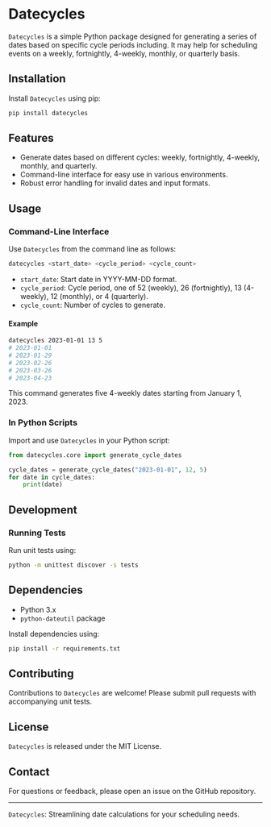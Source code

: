 # Datecycles

`Datecycles` is a simple Python package designed for generating a series of dates based on specific cycle periods including. It may help for scheduling events on a weekly, fortnightly, 4-weekly, monthly, or quarterly basis.

## Installation

Install `Datecycles` using pip:

```bash
pip install datecycles
```

## Features

- Generate dates based on different cycles: weekly, fortnightly, 4-weekly, monthly, and quarterly.
- Command-line interface for easy use in various environments.
- Robust error handling for invalid dates and input formats.

## Usage

### Command-Line Interface

Use `Datecycles` from the command line as follows:

```bash
datecycles <start_date> <cycle_period> <cycle_count>
```

- `start_date`: Start date in YYYY-MM-DD format.
- `cycle_period`: Cycle period, one of 52 (weekly), 26 (fortnightly), 13 (4-weekly), 12 (monthly), or 4 (quarterly).
- `cycle_count`: Number of cycles to generate.

#### Example

```bash
datecycles 2023-01-01 13 5
# 2023-01-01
# 2023-01-29
# 2023-02-26
# 2023-03-26
# 2023-04-23
```

This command generates five 4-weekly dates starting from January 1, 2023.

### In Python Scripts

Import and use `Datecycles` in your Python script:

```python
from datecycles.core import generate_cycle_dates

cycle_dates = generate_cycle_dates("2023-01-01", 12, 5)
for date in cycle_dates:
    print(date)
```

## Development

### Running Tests

Run unit tests using:

```bash
python -m unittest discover -s tests
```

## Dependencies

- Python 3.x
- `python-dateutil` package

Install dependencies using:

```bash
pip install -r requirements.txt
```

## Contributing

Contributions to `Datecycles` are welcome! Please submit pull requests with accompanying unit tests.

## License

`Datecycles` is released under the MIT License.

## Contact

For questions or feedback, please open an issue on the GitHub repository.

---

`Datecycles`: Streamlining date calculations for your scheduling needs.
